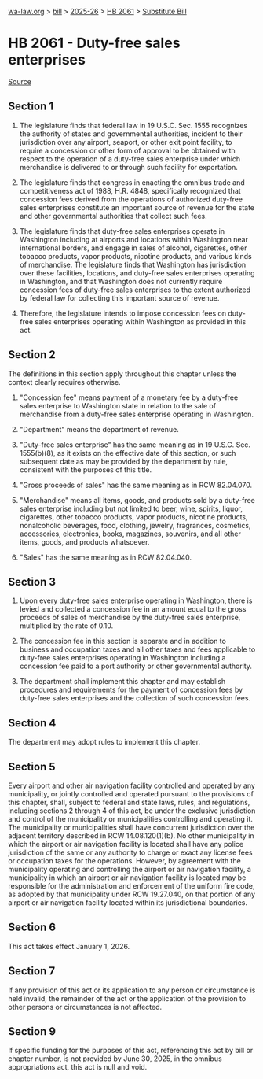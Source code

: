 [wa-law.org](/) > [bill](/bill/) > [2025-26](/bill/2025-26/) > [HB 2061](/bill/2025-26/hb/2061/) > [Substitute Bill](/bill/2025-26/hb/2061/S/)

# HB 2061 - Duty-free sales enterprises

[Source](http://lawfilesext.leg.wa.gov/biennium/2025-26/Pdf/Bills/House%20Bills/2061-S.pdf)

## Section 1
1. The legislature finds that federal law in 19 U.S.C. Sec. 1555 recognizes the authority of states and governmental authorities, incident to their jurisdiction over any airport, seaport, or other exit point facility, to require a concession or other form of approval to be obtained with respect to the operation of a duty-free sales enterprise under which merchandise is delivered to or through such facility for exportation.

2. The legislature finds that congress in enacting the omnibus trade and competitiveness act of 1988, H.R. 4848, specifically recognized that concession fees derived from the operations of authorized duty-free sales enterprises constitute an important source of revenue for the state and other governmental authorities that collect such fees.

3. The legislature finds that duty-free sales enterprises operate in Washington including at airports and locations within Washington near international borders, and engage in sales of alcohol, cigarettes, other tobacco products, vapor products, nicotine products, and various kinds of merchandise. The legislature finds that Washington has jurisdiction over these facilities, locations, and duty-free sales enterprises operating in Washington, and that Washington does not currently require concession fees of duty-free sales enterprises to the extent authorized by federal law for collecting this important source of revenue.

4. Therefore, the legislature intends to impose concession fees on duty-free sales enterprises operating within Washington as provided in this act.

## Section 2
The definitions in this section apply throughout this chapter unless the context clearly requires otherwise.

1. "Concession fee" means payment of a monetary fee by a duty-free sales enterprise to Washington state in relation to the sale of merchandise from a duty-free sales enterprise operating in Washington.

2. "Department" means the department of revenue.

3. "Duty-free sales enterprise" has the same meaning as in 19 U.S.C. Sec. 1555(b)(8), as it exists on the effective date of this section, or such subsequent date as may be provided by the department by rule, consistent with the purposes of this title.

4. "Gross proceeds of sales" has the same meaning as in RCW 82.04.070.

5. "Merchandise" means all items, goods, and products sold by a duty-free sales enterprise including but not limited to beer, wine, spirits, liquor, cigarettes, other tobacco products, vapor products, nicotine products, nonalcoholic beverages, food, clothing, jewelry, fragrances, cosmetics, accessories, electronics, books, magazines, souvenirs, and all other items, goods, and products whatsoever.

6. "Sales" has the same meaning as in RCW 82.04.040.

## Section 3
1. Upon every duty-free sales enterprise operating in Washington, there is levied and collected a concession fee in an amount equal to the gross proceeds of sales of merchandise by the duty-free sales enterprise, multiplied by the rate of 0.10.

2. The concession fee in this section is separate and in addition to business and occupation taxes and all other taxes and fees applicable to duty-free sales enterprises operating in Washington including a concession fee paid to a port authority or other governmental authority.

3. The department shall implement this chapter and may establish procedures and requirements for the payment of concession fees by duty-free sales enterprises and the collection of such concession fees.

## Section 4
The department may adopt rules to implement this chapter.

## Section 5
Every airport and other air navigation facility controlled and operated by any municipality, or jointly controlled and operated pursuant to the provisions of this chapter, shall, subject to federal and state laws, rules, and regulations, including sections 2 through 4 of this act, be under the exclusive jurisdiction and control of the municipality or municipalities controlling and operating it. The municipality or municipalities shall have concurrent jurisdiction over the adjacent territory described in RCW 14.08.120(1)(b). No other municipality in which the airport or air navigation facility is located shall have any police jurisdiction of the same or any authority to charge or exact any license fees or occupation taxes for the operations. However, by agreement with the municipality operating and controlling the airport or air navigation facility, a municipality in which an airport or air navigation facility is located may be responsible for the administration and enforcement of the uniform fire code, as adopted by that municipality under RCW 19.27.040, on that portion of any airport or air navigation facility located within its jurisdictional boundaries.

## Section 6
This act takes effect January 1, 2026.

## Section 7
If any provision of this act or its application to any person or circumstance is held invalid, the remainder of the act or the application of the provision to other persons or circumstances is not affected.

## Section 9
If specific funding for the purposes of this act, referencing this act by bill or chapter number, is not provided by June 30, 2025, in the omnibus appropriations act, this act is null and void.
